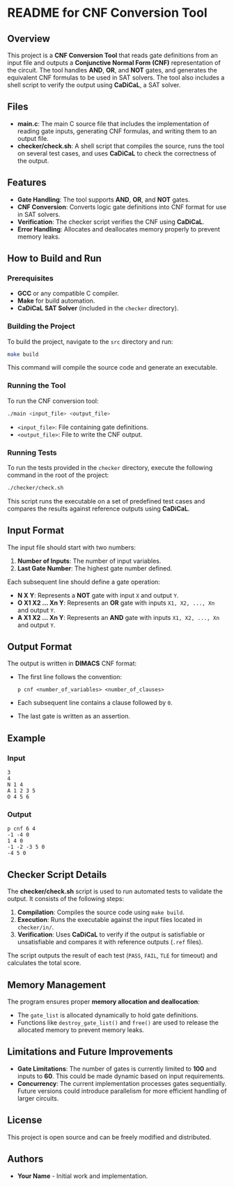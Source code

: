 # README for CNF Conversion Tool

## Overview
This project is a **CNF Conversion Tool** that reads gate definitions from an input file and outputs a **Conjunctive Normal Form (CNF)** representation of the circuit. The tool handles **AND**, **OR**, and **NOT** gates, and generates the equivalent CNF formulas to be used in SAT solvers. The tool also includes a shell script to verify the output using **CaDiCaL**, a SAT solver.

## Files

- **main.c**: The main C source file that includes the implementation of reading gate inputs, generating CNF formulas, and writing them to an output file.
- **checker/check.sh**: A shell script that compiles the source, runs the tool on several test cases, and uses **CaDiCaL** to check the correctness of the output.

## Features

- **Gate Handling**: The tool supports **AND**, **OR**, and **NOT** gates.
- **CNF Conversion**: Converts logic gate definitions into CNF format for use in SAT solvers.
- **Verification**: The checker script verifies the CNF using **CaDiCaL**.
- **Error Handling**: Allocates and deallocates memory properly to prevent memory leaks.

## How to Build and Run

### Prerequisites

- **GCC** or any compatible C compiler.
- **Make** for build automation.
- **CaDiCaL SAT Solver** (included in the `checker` directory).

### Building the Project

To build the project, navigate to the `src` directory and run:

```sh
make build
```

This command will compile the source code and generate an executable.

### Running the Tool

To run the CNF conversion tool:

```sh
./main <input_file> <output_file>
```

- `<input_file>`: File containing gate definitions.
- `<output_file>`: File to write the CNF output.

### Running Tests

To run the tests provided in the `checker` directory, execute the following command in the root of the project:

```sh
./checker/check.sh
```

This script runs the executable on a set of predefined test cases and compares the results against reference outputs using **CaDiCaL**.

## Input Format

The input file should start with two numbers:

1. **Number of Inputs**: The number of input variables.
2. **Last Gate Number**: The highest gate number defined.

Each subsequent line should define a gate operation:

- **N X Y**: Represents a **NOT** gate with input `X` and output `Y`.
- **O X1 X2 ... Xn Y**: Represents an **OR** gate with inputs `X1, X2, ..., Xn` and output `Y`.
- **A X1 X2 ... Xn Y**: Represents an **AND** gate with inputs `X1, X2, ..., Xn` and output `Y`.

## Output Format

The output is written in **DIMACS** CNF format:

- The first line follows the convention:

  ```
  p cnf <number_of_variables> <number_of_clauses>
  ```

- Each subsequent line contains a clause followed by `0`.
- The last gate is written as an assertion.

## Example

### Input
```
3
4
N 1 4
A 1 2 3 5
O 4 5 6
```

### Output
```
p cnf 6 4
-1 -4 0
1 4 0
-1 -2 -3 5 0
-4 5 0
```

## Checker Script Details

The **checker/check.sh** script is used to run automated tests to validate the output. It consists of the following steps:

1. **Compilation**: Compiles the source code using `make build`.
2. **Execution**: Runs the executable against the input files located in `checker/in/`.
3. **Verification**: Uses **CaDiCaL** to verify if the output is satisfiable or unsatisfiable and compares it with reference outputs (`.ref` files).

The script outputs the result of each test (`PASS`, `FAIL`, `TLE` for timeout) and calculates the total score.

## Memory Management

The program ensures proper **memory allocation and deallocation**:

- The `gate_list` is allocated dynamically to hold gate definitions.
- Functions like `destroy_gate_list()` and `free()` are used to release the allocated memory to prevent memory leaks.

## Limitations and Future Improvements

- **Gate Limitations**: The number of gates is currently limited to **100** and inputs to **60**. This could be made dynamic based on input requirements.
- **Concurrency**: The current implementation processes gates sequentially. Future versions could introduce parallelism for more efficient handling of larger circuits.

## License

This project is open source and can be freely modified and distributed.

## Authors

- **Your Name** - Initial work and implementation.
